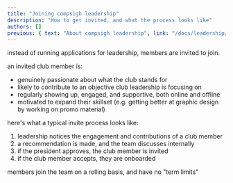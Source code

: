 ```yaml
---
title: "Joining compsigh leadership"
description: "How to get invited, and what the process looks like"
authors: []
previous: { text: "About compsigh leadership", link: "/docs/leadership/about" }
---
```


instead of running applications for leadership, members are invited to join.

an invited club member is:

- genuinely passionate about what the club stands for
- likely to contribute to an objective club leadership is focusing on
- regularly showing up, engaged, and supportive, both online and offline
- motivated to expand their skillset (e.g. getting better at graphic design by working on promo material)

here's what a typical invite process looks like:

1. leadership notices the engagement and contributions of a club member
2. a recommendation is made, and the team discusses internally
3. if the president approves, the club member is invited
4. if the club member accepts, they are onboarded

members join the team on a rolling basis, and have no "term limits"
